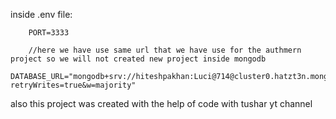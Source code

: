 inside .env file:

        PORT=3333

        //here we have use same url that we have use for the authmern project so we will not created new project inside mongodb
        DATABASE_URL="mongodb+srv://hiteshpakhan:Luci@714@cluster0.hatzt3n.mongodb.net/prisma?retryWrites=true&w=majority"

also this project was created with the help of code with tushar yt channel
